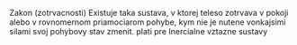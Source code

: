 Zakon (zotrvacnosti) Existuje taka sustava, v ktorej teleso zotrvava v pokoji alebo v rovnomernom priamociarom pohybe, kym nie je nutene vonkajsimi silami svoj pohybovy stav zmenit.
plati pre Inercialne vztazne sustavy
